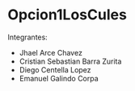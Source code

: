 # Opcion1LosCules
Integrantes:
- Jhael Arce Chavez
- Cristian Sebastian Barra Zurita 
- Diego Centella Lopez
- Emanuel Galindo Corpa 

